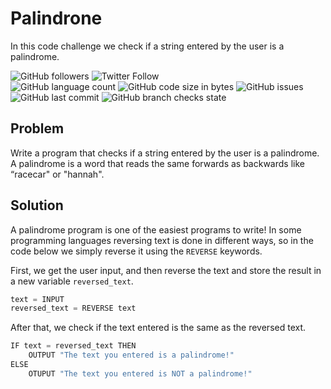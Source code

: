 # Palindrone
In this code challenge we check if a string entered by the user is a palindrome.

![GitHub followers](https://img.shields.io/github/followers/hrszpuk?style=social)
![Twitter Follow](https://img.shields.io/twitter/follow/hrszpuk?style=social)
<br>
![GitHub language count](https://img.shields.io/github/languages/count/CodingChallengesBooklet/Palindrone?style=for-the-badge)
![GitHub code size in bytes](https://img.shields.io/github/languages/code-size/CodingChallengesBooklet/Palindrone?style=for-the-badge)
![GitHub issues](https://img.shields.io/github/issues/CodingChallengesBooklet/Palindrone?style=for-the-badge)
![GitHub last commit](https://img.shields.io/github/last-commit/CodingChallengesBooklet/Palindrone?style=for-the-badge)
![GitHub branch checks state](https://img.shields.io/github/checks-status/CodingChallengesBooklet/Palindrone/main?style=for-the-badge)

## Problem
Write a program that checks if a string entered by the user is a palindrome. 
A palindrome is a word that reads the same forwards as backwards like “racecar" or "hannah".

## Solution
A palindrome program is one of the easiest programs to write!
In some programming languages reversing text is done in different ways, so in the code below we simply reverse it using the `REVERSE` keywords.

First, we get the user input, and then reverse the text and store the result in a new variable `reversed_text`.
```python
text = INPUT
reversed_text = REVERSE text
```
After that, we check if the text entered is the same as the reversed text.
```python
IF text = reversed_text THEN
    OUTPUT "The text you entered is a palindrome!"
ELSE 
    OTUPUT "The text you entered is NOT a palindrome!"
```
